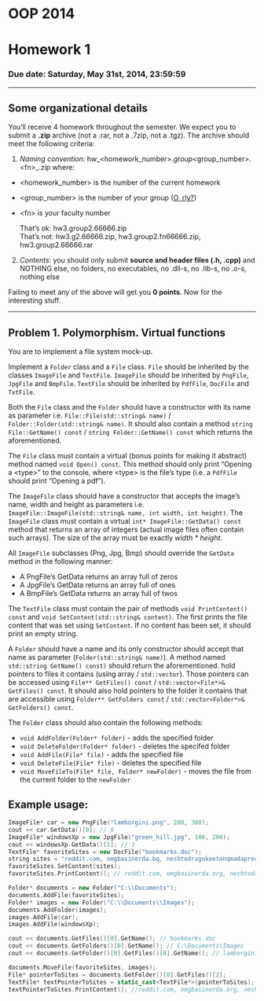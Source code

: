 # OOP 2014
# Homework 1
### Due date: Saturday, May 31st, 2014, 23:59:59
---

## Some organizational details
You’ll receive 4 homework throughout the semester. We expect you to submit a **.zip** archive (not a .rar, not a .7zip, not a .tgz). The archive should meet the following criteria:

1. _Naming convention_: hw_&lt;homework\_number&gt;_.group_&lt;group\_number&gt;_._&lt;fn&gt;_.zip where:
  -	&lt;homework_number&gt; is the number of the current homework
  -	&lt;group_number&gt; is the number of your group ([O, rly?][1])
  -	&lt;fn&gt; is your faculty number

    That’s ok: hw3.group2.66666.zip  
    That’s not: hw3.g2.66666.zip, hw3.group2.fn66666.zip, hw3.group2.66666.rar

2.	_Contents_: you should only submit **source and header files (.h, .cpp)** and NOTHING else, no folders, no executables, no .dll-s, no .lib-s, no .o-s, nothing else
                                                                           
Failing to meet any of the above will get you **0 points**.
Now for the interesting stuff.
    
---
## Problem 1. Polymorphism. Virtual functions

You are to implement a file system mock-up. 

Implement a `Folder` class and a `File` class. `File` should be inherited by the classes `ImageFile` and `TextFile`. `ImageFile` should be inherited by `PngFile`, `JpgFile` and `BmpFile`. `TextFile` should be inherited by `PdfFile`, `DocFile` and `TxtFile`.

Both the `File` class and the `Folder` should have a constructor with its name as parameter i.e. `File::File(std::string& name)` / `Folder::Folder(std::string& name)`. It should also contain a method `string File::GetName() const` / `string Folder::GetName() const` which returns the aforementioned.

The `File` class must contain a virtual (bonus points for making it abstract) method named `void Open() const`. This method should only print “Opening a &lt;type&gt;” to the console, where &lt;type&gt; is the file’s type (i.e. a `PdfFile` should print “Opening a pdf”).

The `ImageFile` class should have a constructor that accepts the image’s name, width and height as parameters i.e. `ImageFile::ImageFile(std::string& name, int width, int height)`. The `ImageFile` class must contain a virtual `int* ImageFile::GetData() const` method that returns an array of integers (actual image files often contain such arrays). The size of the array must be exactly _width * height_.

All `ImageFile` subclasses (Png, Jpg, Bmp) should override the `GetData` method in the following manner:
-	A PngFile’s GetData returns an array full of zeros
-	A JpgFile’s GetData returns an array full of ones
-	A BmpFile’s GetData returns an array full of twos

The `TextFile` class must contain the pair of methods `void PrintContent() const` and `void SetContent(std::string& content)`. The first prints the file content that was set using `SetContent`. If no content has been set, it should print an empty string.

A `Folder` should have a name and its only constructor should accept that name as parameter (`Folder(std::string& name)`). A method named `std::string GetName() const)` should return the aforementioned. hold pointers to files it contains  (using array / `std::vector`). Those pointers can be accessed using `File** GetFiles() const` / `std::vector<File*>& GetFiles() const`. It should also hold pointers to the folder it contains that are accessible using `Folder** GetFolders const` / `std::vector<Folder*>& GetFolders() const`.

The `Folder` class should also contain the following methods:
- `void AddFolder(Folder* folder)` - adds the specified folder
- `void DeleteFolder(Folder* folder)` - deletes the specifed folder
- `void AddFile(File* file)` - adds the specified file
- `void DeleteFile(File* file)` - deletes the specified file
- `void MoveFileTo(File* file, Folder* newFolder)` - moves the file from the current folder to the `newFolder` 

## Example usage:

```c++
ImageFile* car = new PngFile("lamborgini.png", 200, 300);
cout << car.GetData()[0]; // 0
ImageFile* windowsXp = new JpgFile("green_hill.jpg", 100, 200);
cout << windowsXp.GetData()[1]; // 1
TextFile* favoriteSites = new DocFile("bookmarks.doc");
string sites = "reddit.com, omgbasinerda.bg, neshtodrugokoetonqmadaprochete.net, penisland.net";
favoriteSites.SetContent(sites);
favoriteSites.PrintContent(); // reddit.com, omgbasinerda.org, neshtodrugokoetonqmadaprochetete.net, penisland.net

Folder* documents = new Folder("C:\\Documents");
documents.AddFile(favoriteSites);
Folder* images = new Folder("C:\\Documents\\Images");
documents.AddFolder(images);
images.AddFile(car);
images.AddFile(windowsXp);

cout << documents.GetFiles()[0].GetName(); // bookmarks.doc
cout << documents.GetFolders()[0].GetName(); // C:\Documents\Images
cout << documents.GetFolder()[0].GetFiles()[0].GetName(); // lamborgini.png

documents.MoveFile(favoriteSites, images);
File* pointerToSites = documents.GetFolder()[0].GetFiles()[2];
TextFile* textPointerToSites = static_cast<TextFile*>(pointerToSites);
textPointerToSites.PrintContent(); //reddit.com, omgbasinerda.org, neshtodrugokoetonqmadaprochete.net, penisland.net
```


[1]: http://img3.wikia.nocookie.net/__cb20070106155834/uncyclopedia/images/archive/1/15/20070526081818!CaptainobviousChooseOption.jpg
